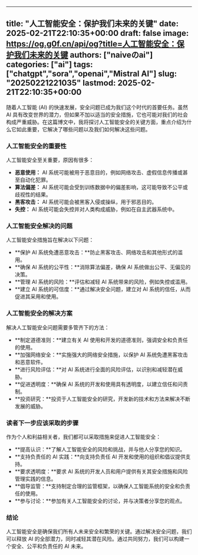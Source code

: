
---
title: "人工智能安全：保护我们未来的关键"
date: 2025-02-21T22:10:35+00:00
draft: false
image: https://og.g0f.cn/api/og?title=人工智能安全：保护我们未来的关键
authors: ["naiveのai"]
categories: ["ai"]
tags: ["chatgpt","sora","openai","Mistral AI"]
slug: "20250221221035"
lastmod: 2025-02-21T22:10:35+00:00
---
随着人工智能 (AI) 的快速发展，安全问题已成为我们这个时代的首要任务。虽然 AI 具有改变世界的潜力，但如果不加以适当的安全措施，它也可能对我们的社会构成严重威胁。在这篇博文中，我将探讨人工智能安全的关键方面，重点介绍为什么它如此重要，它解决了哪些问题以及我们如何解决这些问题。

### 人工智能安全的重要性

人工智能安全至关重要，原因有很多：

- **恶意使用：** AI 系统可能被用于恶意目的，例如网络攻击、虚假信息传播或甚至自动化犯罪。
- **算法偏差：** AI 系统可能会受到训练数据中的偏差影响，这可能导致不公平或歧视性的结果。
- **黑客攻击：** AI 系统可能会被黑客入侵或操纵，用于邪恶目的。
- **失控：** AI 系统可能会失控并对人类构成威胁，例如在自主武器系统中。

### 人工智能安全解决的问题

人工智能安全措施旨在解决以下问题：

- **保护 AI 系统免遭恶意攻击：**防止黑客攻击、网络攻击和其他形式的滥用。
- **确保 AI 系统的公平性：**消除算法偏差，确保 AI 系统做出公平、无偏见的决策。
- **管理 AI 系统的风险：**评估和减轻 AI 系统带来的风险，例如失控或滥用。
- **建立 AI 系统的可信度：**通过解决安全问题，建立对 AI 系统的信任，从而促进其采用和使用。

### 人工智能安全的解决方案

解决人工智能安全问题需要多管齐下的方法：

- **制定道德准则：**建立有关 AI 使用和开发的道德准则，强调安全和负责任的使用。
- **加强网络安全：**实施强大的网络安全措施，以保护 AI 系统免遭黑客攻击和恶意软件。
- **进行风险评估：**对 AI 系统进行全面的风险评估，以识别和减轻潜在威胁。
- **促进透明度：**确保 AI 系统的开发和使用具有透明度，以建立信任和问责制。
- **投资研究：**投资于人工智能安全的研究，开发新的技术和方法来解决不断发展的威胁。

### 读者下一步应该采取的步骤

作为个人和利益相关者，我们都可以采取措施来促进人工智能安全：

- **提高认识：**了解人工智能安全的风险和挑战，并与他人分享您的知识。
- **支持负责任的 AI 实践：**向支持负责任 AI 开发和使用的组织和倡议提供支持。
- **要求透明度：**要求 AI 系统的开发人员和用户提供有关其安全措施和风险管理实践的信息。
- **倡导监管：**支持制定合理的监管框架，以确保人工智能系统的安全和负责任的使用。
- **参与讨论：**参加有关人工智能安全的讨论，并与决策者分享您的观点。

### 结论

人工智能安全是确保我们所有人未来安全和繁荣的关键。通过解决安全问题，我们可以释放 AI 的全部潜力，同时减轻其潜在风险。通过共同努力，我们可以构建一个安全、公平和负责任的 AI 未来。